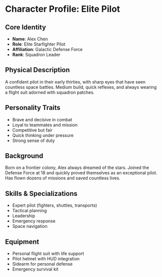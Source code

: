 # Character Profile: Elite Pilot

## Core Identity
- **Name**: Alex Chen
- **Role**: Elite Starfighter Pilot
- **Affiliation**: Galactic Defense Force
- **Rank**: Squadron Leader

## Physical Description
A confident pilot in their early thirties, with sharp eyes that have seen countless space battles. Medium build, quick reflexes, and always wearing a flight suit adorned with squadron patches.

## Personality Traits
- Brave and decisive in combat
- Loyal to teammates and mission
- Competitive but fair
- Quick thinking under pressure
- Strong sense of duty

## Background
Born on a frontier colony, Alex always dreamed of the stars. Joined the Defense Force at 18 and quickly proved themselves as an exceptional pilot. Has flown dozens of missions and saved countless lives.

## Skills & Specializations
- Expert pilot (fighters, shuttles, transports)
- Tactical planning
- Leadership
- Emergency response
- Space navigation

## Equipment
- Personal flight suit with life support
- Pilot helmet with HUD integration
- Sidearm for personal defense
- Emergency survival kit